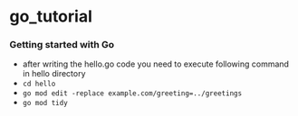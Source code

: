 # go_tutorial

### Getting started with Go

- after writing the hello.go code you need to execute following command in hello directory
- `cd hello`
- `go mod edit -replace example.com/greeting=../greetings`
- `go mod tidy`